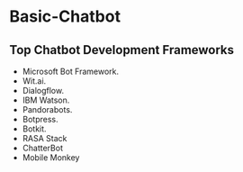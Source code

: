 # Basic-Chatbot

## Top Chatbot Development Frameworks 
- Microsoft Bot Framework.
- Wit.ai.
- Dialogflow.
- IBM Watson.
- Pandorabots.
- Botpress.
- Botkit.
- RASA Stack
- ChatterBot
- Mobile Monkey
